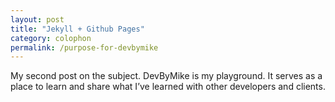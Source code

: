```yaml
---
layout: post
title: "Jekyll + Github Pages"
category: colophon
permalink: /purpose-for-devbymike
---
```


My second post on the subject. DevByMike is my playground. It serves as a place to learn and share what I’ve learned with other developers and clients.

